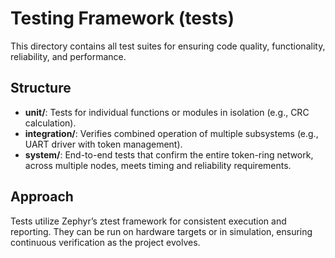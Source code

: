 # Testing Framework (tests)

This directory contains all test suites for ensuring code quality, functionality, reliability, and performance.

## Structure

- **unit/**: Tests for individual functions or modules in isolation (e.g., CRC calculation).
- **integration/**: Verifies combined operation of multiple subsystems (e.g., UART driver with token management).
- **system/**: End-to-end tests that confirm the entire token-ring network, across multiple nodes, meets timing and reliability requirements.

## Approach

Tests utilize Zephyr’s ztest framework for consistent execution and reporting. They can be run on hardware targets or in simulation, ensuring continuous verification as the project evolves.


